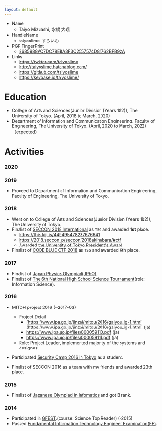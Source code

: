 ```yaml
---
layout: default
---
```

- Name
	- Taiyo Mizuashi, 水橋 大瑶
- HandleName
	- taiyoslime, すらいむ
- PGP FingerPrint
	- [8685988AC7DC78EBA3F3C2557574D81762BFB92A](https://keybase.io/taiyoslime)
- Links
	- https://twitter.com/taiyoslime
	- http://taiyoslime.hatenablog.com/
	- https://github.com/taiyoslime
	- https://keybase.io/taiyoslime/


# Education

- College of Arts and Sciences(Junior Division (Years 1&2)), The University of Tokyo.  (April, 2018 to March, 2020)
- Department of Information and Communication Engineering, Faculty of Engineering, The University of Tokyo. (April, 2020 to March, 2022)（expected）

<!--
# Interests
- TODO
- Programming Languages
	- Love: C, Ruby
    - Can write: Python, C++, System Verilog, JavaScript, SQL
	- Previously used: R, Crystal, Scheme, OCaml, Java, Rust, PHP, C#
-->



# Activities

### 2020

### 2019

- Proceed to Department of Information and Communication Engineering, Faculty of Engineering, The University of Tokyo.

### 2018

- Went on to College of Arts and Sciences(Junior Division (Years 1&2)), The University of Tokyo.
- Finalist of [SECCON 2018 International](https://2018.seccon.jp/seccon/2018akihabara/#ctf) as `TSG` and awarded **1st** place.
	- https://this.kiji.is/449495478237676641
	- https://2018.seccon.jp/seccon/2018akihabara/#ctf
	- Awarded [the University of Tokyo President's Award](https://www.u-tokyo.ac.jp/ja/students/events/h12_01.html)
-  Finalist of [CODE BLUE CTF 2018](http://ctf.codeblue.jp/) as `TSG` and awarded 6th place.

### 2017

- Finalist of [Japan Physics Olympiad(JPhO)](http://www.jpho.jp/).
- Finalist of [The 6th National High School Science Tournament](https://koushien.jst.go.jp/koushien/tournament/2016/index.html)(role: Information Science).

### 2016

- MITOH project 2016 (~2017-03)
	- Project Detail
	   - [https://www.ipa.go.jp/jinzai/mitou/2016/gaiyou_ig-1.html](https://www.ipa.go.jp/jinzai/mitou/2016/gaiyou_ig-1.html) (ja)
	   - https://www.ipa.go.jp/files/000059110.pdf (ja)
	   - https://www.ipa.go.jp/files/000059111.pdf (ja)
	- Role: Project Leader, implemented majority of the systems and designes.

- Participated [Security Camp 2016 in Tokyo](https://www.ipa.go.jp/jinzai/camp/2016/zenkoku2016.html) as a student.
- Finalist of [SECCON 2016](https://2017.seccon.jp/) as a team with my friends and awarded 23th place.

### 2015
- Finalist of [Japanese Olympiad in Infomatics](https://www.ioi-jp.org/) and got B rank.

### 2014
- Participated in [GFEST](http://gfest.tsukuba.ac.jp/).(course: Science Top Reader)  (-2015)
- Passed [Fundamental Information Technology Engineer Examination(FE)](https://www.jitec.ipa.go.jp/1_11seido/fe.html).




